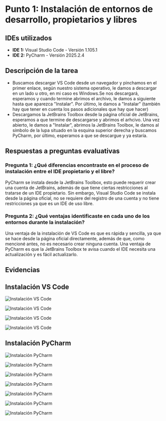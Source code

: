 # Punto 1: Instalación de entornos de desarrollo, propietarios y libres

## IDEs utilizados
- **IDE 1:** Visual Studio Code - Versión 1.105.1 
- **IDE 2:** PyCharm - Versión 2025.2.4

## Descripción de la tarea
- Buscamos descargar VS Code desde un navegador y pinchamos en el primer enlace, según nuestro sistema operativo, le damos a descargar en un lado u otro, en mi caso es Windows.Se nos descargará, esperamos y cuando termine abrimos el archivo, le damos a siguiente hasta que aparezca "Instalar". Por último, le damos a "Instalar" (también hay que tener en cuenta los pasos adicionales que hay que hacer)
- Descargamos la JetBrains Toolbox desde la página oficial de JetBrains, esperamos a que termine de descargarse y abrimos el arhcivo. Una vez abierto, le damos a "Instalar", abrimos la JetBrains Toolbox, le damos al símbolo de la lupa situado en la esquina superior derecha y buscamos PyCharm, por último, esperamos a que se descargue y ya estaría.

## Respuestas a preguntas evaluativas

### Pregunta 1: ¿Qué diferencias encontraste en el proceso de instalación entre el IDE propietario y el libre?
PyCharm se instala desde la JetBrains Toolbox, esto puede requerir crear una cuenta de JetBrains, además de que tiene ciertas restricciones al tratarse de un IDE propietario.
Sin embargo, Visual Studio Code se instala desde la página oficial, no se requiere del registro de una cuenta y no tiene restricciones ya que es un IDE de uso libre.

### Pregunta 2: ¿Qué ventajas identificaste en cada uno de los entornos durante la instalación?
Una ventaja de la instalación de VS Code es que es rápida y sencilla, ya que se hace desde la página oficial directamente, además de que, como mencioné antes, no es necesario crear ninguna cuenta.
Una ventaja de PyCharm es que la JetBrains Toolbox te avisa cuando el IDE necesita una actualización y es fácil actualizarlo.

## Evidencias
## Instalación VS Code
![Instalación VS Code](/entregas_individuales/MMB/capturas/descarga1_vs.png)

![Instalación VS Code](/entregas_individuales/MMB/capturas/descarga2_vs.png)

![Instalación VS Code](/entregas_individuales/MMB/capturas/descarga3_vs.png)

![Instalación VS Code](/entregas_individuales/MMB/capturas/descarga4_vs.png)


## Instalación PyCharm
![Instalación PyCharm](/entregas_individuales/MMB/capturas/descarga1_pycharm.png)

![Instalación PyCharm](/entregas_individuales/MMB/capturas/descarga2_pycharm.png)

![Instalación PyCharm](/entregas_individuales/MMB/capturas/descarga3_pycharm.png)

![Instalación PyCharm](/entregas_individuales/MMB/capturas/descarga4_pycharm.png)

![Instalación PyCharm](/entregas_individuales/MMB/capturas/descarga5_pycharm.png)

![Instalación PyCharm](/entregas_individuales/MMB/capturas/descarga6_pycharm.png)

![Instalación PyCharm](/entregas_individuales/MMB/capturas/descarga7_pycharm.png)




